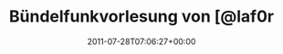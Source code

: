---
retweeted: false
source: <a href="http://twitter.com/download/android" rel="nofollow">Twitter for Android</a>
entities:
  hashtags: []
  symbols: []
  user_mentions:
  - name: LaForge - @LaF0rge@chaos.social
    screen_name: LaF0rge
    indices:
    - '24'
    - '32'
    id_str: '106775579'
    id: '106775579'
  - name: Tim Pritlove
    screen_name: timpritlove
    indices:
    - '37'
    - '49'
    id_str: '11268812'
    id: '11268812'
  urls: []
display_text_range:
- '0'
- '139'
favorite_count: '0'
id_str: '96476595803525120'
truncated: false
retweet_count: '0'
id: '96476595803525120'
created_at: Thu Jul 28 07:06:27 +0000 2011
favorited: false
full_text: Bündelfunkvorlesung von [@laf0rge](https://twitter.com/laf0rge) und [@timpritlove](https://twitter.com/timpritlove)
  2x durchgehört. Hätte beim Seminar »software defined radio« wohl besser aufpassen
  sollen.
lang: de
tags:
- pesos:twitter
date: '2011-07-28T07:06:27+00:00'
src: https://twitter.com/bascht/status/96476595803525120
original_url: https://twitter.com/bascht/status/96476595803525120
type: twitter_tweet
text: Bündelfunkvorlesung von [@laf0rge](https://twitter.com/laf0rge) und [@timpritlove](https://twitter.com/timpritlove)
  2x durchgehört. Hätte beim Seminar »software defined radio« wohl besser aufpassen
  sollen.
title: Bündelfunkvorlesung von [@laf0r

---